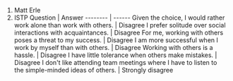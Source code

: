 1. Matt Erle
1. ISTP
Question | Answer
-------- | ------
Given the choice, I would rather work alone than work with others. | Disagree
I prefer solitude over social interactions with acquaintances. | Disagree
For me, working with others poses a threat to my success.	| Disagree
I am more successful when I work by myself than with others. | Disagree
Working with others is a hassle. | Disagree
I have little tolerance when others make mistakes. | Disagree
I don't like attending team meetings where I have to listen to the simple-minded ideas of others. | Strongly disagree
